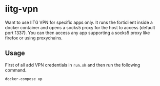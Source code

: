# iitg-vpn
Want to use IITG VPN for specific apps only. It runs the forticlient inside a docker container and opens a socks5 proxy for the host to access (default port 1337). You can then access any app supporting a socks5 proxy like firefox or using proxychains.

## Usage
First of all add VPN credentials in `run.sh` and then run the following command.
```bash
docker-compose up
```

